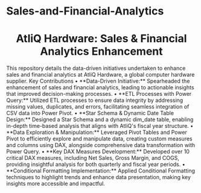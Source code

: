 # Sales-and-Financial-Analytics
<h1 align="center">AtliQ Hardware: Sales & Financial Analytics Enhancement</h1>
</h3>This repository details the data-driven initiatives undertaken to enhance sales and financial analytics at AtliQ Hardware, a global computer hardware supplier.</h3>
Key Contributions
•	**Data-Driven Initiative:** Spearheaded the enhancement of sales and financial analytics, leading to actionable insights that improved decision-making processes.
•	**ETL Processes with Power Query:** Utilized ETL processes to ensure data integrity by addressing missing values, duplicates, and errors, facilitating seamless integration of CSV data into Power Pivot.
•	**Star Schema & Dynamic Date Table Design:** Designed a Star Schema and a dynamic dim_date table, enabling in-depth time-based analysis that aligns with AtliQ's fiscal year structure.
•	**Data Exploration & Manipulation:** Leveraged Pivot Tables and Power Pivot to efficiently explore and manipulate data, creating custom measures and columns using DAX, alongside comprehensive data transformation with Power Query.
•	**Key DAX Measures Development:** Developed over 10 critical DAX measures, including Net Sales, Gross Margin, and COGS, providing insightful analysis for both quarterly and fiscal year periods.
•	**Conditional Formatting Implementation:** Applied Conditional Formatting techniques to highlight trends and enhance data presentation, making key insights more accessible and impactful.

